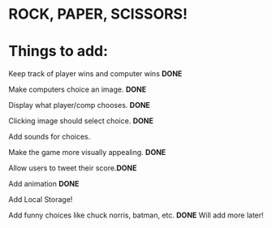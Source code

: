 <h1>ROCK, PAPER, SCISSORS!</h1>


<h1>Things to add:</h1>

Keep track of player wins and computer wins **DONE**

Make computers choice an image. **DONE**

Display what player/comp chooses. **DONE**

Clicking image should select choice. **DONE**

Add sounds for choices.

Make the game more visually appealing. **DONE**

Allow users to tweet their score.**DONE**

Add animation **DONE**

Add Local Storage!

Add funny choices like chuck norris, batman, etc. **DONE** Will add more later!


